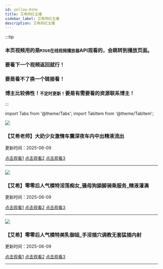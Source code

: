 ```yaml
---
id: yellow-Ashe
title: 艾希网红主播
sidebar_label: 艾希网红主播
description: 艾希网红主播
---
```

:::tip
### 本页**视频**用的是`M3U8在线视频播放器`API观看的，会跳转到播放页面。
### 要看下一个视频返回就行！
### 要是看不了换一个链接看！
### 博主比较佛性！`不定时更新！`要是有需要看的资源联系博主！
:::


import Tabs from '@theme/Tabs';
import TabItem from '@theme/TabItem';


![](https://img1.souavzy.info/upload/vod/20250609-1/90b8a1629cc94653ba953fdafbba2000.png)
### 【艾希老师】大奶少女激情车震深夜车内中出精液流出

更新时间：2025-06-09
<Tabs className="unique-tabs">

  <TabItem value="链接1">
  <a href="https://yutujx.com/?url=https://bf3.qrtuv.com/smv1/202506/07/y5yNazdHqs2/video/index.m3u8">点击观看1</a></TabItem>
  <TabItem value="链接2"><a href="https://tools.liumingye.cn/m3u8/#https://bf3.qrtuv.com/smv1/202506/07/y5yNazdHqs2/video/index.m3u8">点击观看2</a></TabItem>
  <TabItem value="链接3"><a href="https://www.m3u8player.online/embed/m3u8?url=https://bf3.qrtuv.com/smv1/202506/07/y5yNazdHqs2/video/index.m3u8">点击观看3</a></TabItem>
</Tabs>

---


![](https://img1.souavzy.info/upload/vod/20250609-1/0ec97f07377e215f430518032cebe770.png)
### 【艾希】零零后人气模特淫荡痴女_骚母狗舔脚骑乘服务_精液灌满

更新时间：2025-06-09
<Tabs className="unique-tabs">

  <TabItem value="链接1">
  <a href="https://yutujx.com/?url=https://bf3.qrtuv.com/smv1/202506/07/W176GBdNDP2/video/index.m3u8">点击观看1</a></TabItem>
  <TabItem value="链接2"><a href="https://tools.liumingye.cn/m3u8/#https://bf3.qrtuv.com/smv1/202506/07/W176GBdNDP2/video/index.m3u8">点击观看2</a></TabItem>
  <TabItem value="链接3"><a href="https://www.m3u8player.online/embed/m3u8?url=https://bf3.qrtuv.com/smv1/202506/07/W176GBdNDP2/video/index.m3u8">点击观看3</a></TabItem>
</Tabs>

---


![](https://img1.souavzy.info/upload/vod/20250609-1/9c5a34a69a1c0f6118b1d9e2e3897d20.png)
### 【艾希】零零后人气模特美乳御姐_手淫插穴调教无套猛插内射

更新时间：2025-06-09
<Tabs className="unique-tabs">

  <TabItem value="链接1">
  <a href="https://yutujx.com/?url=https://bf3.qrtuv.com/smv1/202506/07/Z8WxxmwCAq2/video/index.m3u8">点击观看1</a></TabItem>
  <TabItem value="链接2"><a href="https://tools.liumingye.cn/m3u8/#https://bf3.qrtuv.com/smv1/202506/07/Z8WxxmwCAq2/video/index.m3u8">点击观看2</a></TabItem>
  <TabItem value="链接3"><a href="https://www.m3u8player.online/embed/m3u8?url=https://bf3.qrtuv.com/smv1/202506/07/Z8WxxmwCAq2/video/index.m3u8">点击观看3</a></TabItem>
</Tabs>

---





